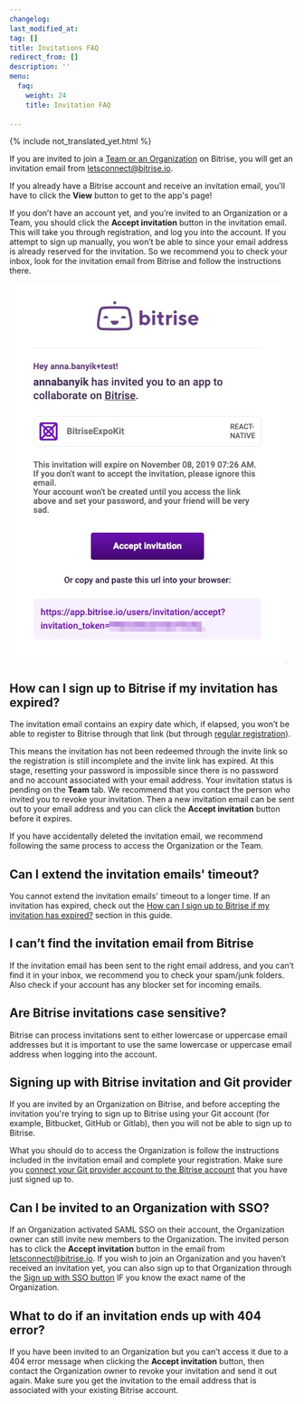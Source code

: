 ```yaml
---
changelog: 
last_modified_at: 
tag: []
title: Invitations FAQ
redirect_from: []
description: ''
menu:
  faq:
    weight: 24
    title: Invitation FAQ

---
```

{% include not_translated_yet.html %}

If you are invited to join a [Team or an Organization](/team-management/teams-vs-organizations-index/) on Bitrise, you will get an invitation email from [letsconnect@bitrise.io](mailto:letsconnect@bitrise.io).

If you already have a Bitrise account and receive an invitation email, you’ll have to click the **View** button to get to the app's page!

If you don’t have an account yet, and you’re invited to an Organization or a Team, you should click the **Accept invitation** button in the invitation email. This will take you through   registration, and log you into the account. If you attempt to sign up manually, you won’t be able to since your email address is already reserved for the invitation. So we recommend you to check your inbox, look for the invitation email from Bitrise and follow the instructions there.

![{{ page.title }}](/img/accept-invitation-1.jpg)

## How can I sign up to Bitrise if my invitation has expired?

The invitation email contains an expiry date which, if elapsed, you won’t be able to register to Bitrise through that link (but through [regular registration](/getting-started/signing-up-to-bitrise/)).

This means the invitation has not been redeemed through the invite link so the registration is still incomplete and the invite link has expired. At this stage, resetting your password is impossible since there is no password and no account associated with your email address. Your invitation status is pending on the **Team** tab. We recommend that you contact the person who invited you to revoke your invitation. Then a new invitation email can be sent out to your email address and you can click the **Accept invitation** button before it expires.

If you have accidentally deleted the invitation email, we recommend following the same process to access the Organization or the Team.

## Can I extend the invitation emails' timeout?

You cannot extend the invitation emails' timeout to a longer time. If an invitation has expired, check out the [How can I sign up to Bitrise if my invitation has expired?](/faq/invitation-faq/#how-can-i-sign-up-to-bitrise-if-my-invitation-has-expired) section in this guide.

## I can’t find the invitation email from Bitrise

If the invitation email has been sent to the right email address, and you can’t find it in your inbox, we recommend you to check your spam/junk folders. Also check if your account has any blocker set for incoming emails.

## Are Bitrise invitations case sensitive?

Bitrise can process invitations sent to either lowercase or uppercase email addresses but it is important to use the same lowercase or uppercase email address when logging into the account.

## Signing up with Bitrise invitation and Git provider

If you are invited by an Organization on Bitrise, and before accepting the invitation you're trying to sign up to Bitrise using your Git account (for example, Bitbucket, GitHub or Gitlab), then you will not be able to sign up to Bitrise.

What you should do to access the Organization is follow the instructions included in the invitation email and complete your registration. Make sure you [connect your Git provider account to the Bitrise account](/getting-started/connecting-account-bitrise/) that you have just signed up to.

## Can I be invited to an Organization with SSO?

If an Organization activated SAML SSO on their account, the Organization owner can still invite new members to the Organization. The invited person has to click the **Accept invitation** button in the email from [letsconnect@bitrise.io](mailto:letsconnect@bitrise.io). If you wish to join an Organization and you haven’t received an invitation yet, you can also sign up to that Organization through the [Sign up with SSO button](/getting-started/signing-up-to-bitrise/#signing-up-with-sso) IF you know the exact name of the Organization.

## What to do if an invitation ends up with 404 error?

If you have been invited to an Organization but you can’t access it due to a 404 error message when clicking the **Accept invitation** button, then contact the Organization owner to revoke your invitation and send it out again. Make sure you get the invitation to the email address that is associated with your existing Bitrise account.